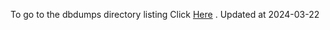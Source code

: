 To go to the dbdumps directory listing Click [Here](https://ipfs.io/ipfs/bafkreial7gz26ses3kretuxlnthgaqtn4x6nctsqc6gsfmssetvainuatu) . Updated at 2024-03-22